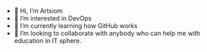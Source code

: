 - 👋 Hi, I’m Artsiom
- 👀 I’m interested in DevOps
- 🌱 I’m currently learning how GitHub works
- 💞️ I’m looking to collaborate with anybody who can help me with education in IT sphere.


<!---
Nego64/Nego64 is a ✨ special ✨ repository because its `README.md` (this file) appears on your GitHub profile.
You can click the Preview link to take a look at your changes.
--->
